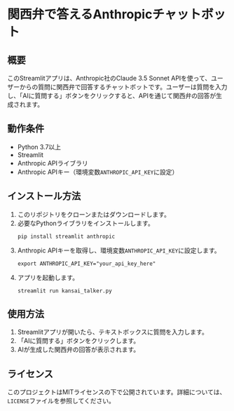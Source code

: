 # 関西弁で答えるAnthropicチャットボット

## 概要
このStreamlitアプリは、Anthropic社のClaude 3.5 Sonnet APIを使って、ユーザーからの質問に関西弁で回答するチャットボットです。ユーザーは質問を入力し、「AIに質問する」ボタンをクリックすると、APIを通じて関西弁の回答が生成されます。

## 動作条件
- Python 3.7以上
- Streamlit
- Anthropic APIライブラリ
- Anthropic APIキー（環境変数`ANTHROPIC_API_KEY`に設定）

## インストール方法
1. このリポジトリをクローンまたはダウンロードします。
2. 必要なPythonライブラリをインストールします。
   ```
   pip install streamlit anthropic
   ```
3. Anthropic APIキーを取得し、環境変数`ANTHROPIC_API_KEY`に設定します。
   ```
   export ANTHROPIC_API_KEY="your_api_key_here"
   ```
4. アプリを起動します。
   ```
   streamlit run kansai_talker.py
   ```

## 使用方法
1. Streamlitアプリが開いたら、テキストボックスに質問を入力します。
2. 「AIに質問する」ボタンをクリックします。
3. AIが生成した関西弁の回答が表示されます。

## ライセンス
このプロジェクトはMITライセンスの下で公開されています。詳細については、`LICENSE`ファイルを参照してください。